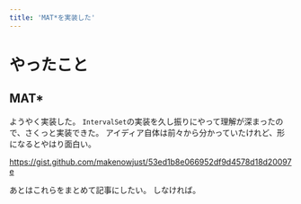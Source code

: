 ```yaml
---
title: 'MAT*を実装した'
---
```


# やったこと

## MAT*

ようやく実装した。
`IntervalSet`の実装を久し振りにやって理解が深まったので、さくっと実装できた。
アイディア自体は前々から分かっていたけれど、形になるとやはり面白い。

<https://gist.github.com/makenowjust/53ed1b8e066952df9d4578d18d20097e>

あとはこれらをまとめて記事にしたい。
しなければ。
